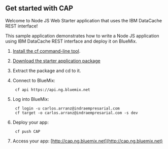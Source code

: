Get started with CAP
-----------------------------------

Welcome to Node JS Web Starter application that uses the IBM DataCache REST interface!

This sample application demonstrates how to write a Node JS application using IBM DataCache REST interface and deploy it on BlueMix.

1. [Install the cf command-line tool](https://www.ng.bluemix.net/docs/redirect.jsp?name=cf-instructions).
2. [Download the starter application package](https://ace.ng.bluemix.net:443/rest/../rest/apps/7b425fca-6f3b-476e-95fd-b51184554cd4/starter-download)
3. Extract the package and cd to it.
4. Connect to BlueMix:

		cf api https://api.ng.bluemix.net

5. Log into BlueMix:

		cf login -u carlos.arranz@indraempresarial.com
		cf target -o carlos.arranz@indraempresarial.com -s dev
		
6. Deploy your app:

		cf push CAP

7. Access your app: [http://cap.ng.bluemix.net](http://cap.ng.bluemix.net)
